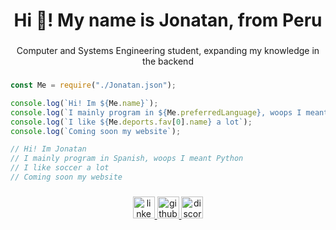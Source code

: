 <h1 align="center">Hi 👋! My name is Jonatan, from Peru</h1>


###

<p align="center">Computer and Systems Engineering student, expanding my knowledge in the backend</p>

###
```javascript
const Me = require("./Jonatan.json");

console.log(`Hi! Im ${Me.name}`);
console.log(`I mainly program in ${Me.preferredLanguage}, woops I meant ${Me.preferredProgrammingLanguage}`);
console.log(`I like ${Me.deports.fav[0].name} a lot`);
console.log(`Coming soon my website`);

// Hi! Im Jonatan
// I mainly program in Spanish, woops I meant Python
// I like soccer a lot
// Coming soon my website
```
###

<div align="center">
  <a href="https://www.linkedin.com/in/jonatan-ayacila/" target="_blank"> 
    <img src="https://img.shields.io/static/v1?message=LinkedIn&logo=linkedin&label=&color=0077B5&logoColor=white&labelColor=&style=for-the-badge" height="35" alt="linkedin logo" /> 
  </a> 
  <a href="https://github.com/zJona13" target="_blank"> 
    <img src="https://img.shields.io/static/v1?message=GitHub&logo=github&label=&color=181717&logoColor=white&labelColor=&style=for-the-badge" height="35" alt="github logo" /> 
  </a> 
  <a href="https://discordapp.com/users/jonatanxitodev" target="_blank"> 
    <img src="https://img.shields.io/static/v1?message=Discord&logo=discord&label=&color=5865F2&logoColor=white&labelColor=&style=for-the-badge" height="35" alt="discord logo" /> 
  </a> 
</div>

